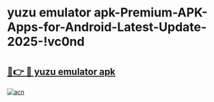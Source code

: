 # yuzu emulator apk-Premium-APK-Apps-for-Android-Latest-Update-2025-!vc0nd

# <h2><a href="https://googleone.com">🔗👉 🔴 yuzu emulator apk</a></h2>

[![acn](https://github.com/user-attachments/assets/0f9c940e-d8b0-45ae-aac7-cd30a18b3e1c)](https://googleone.com)

